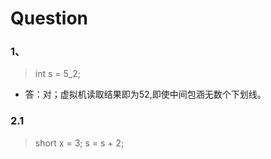 # Question
### 1、
> int s = 5_2;
- 答：对；虚拟机读取结果即为52,即使中间包涵无数个下划线。

### 2.1
> short x = 3;
> s = s + 2;